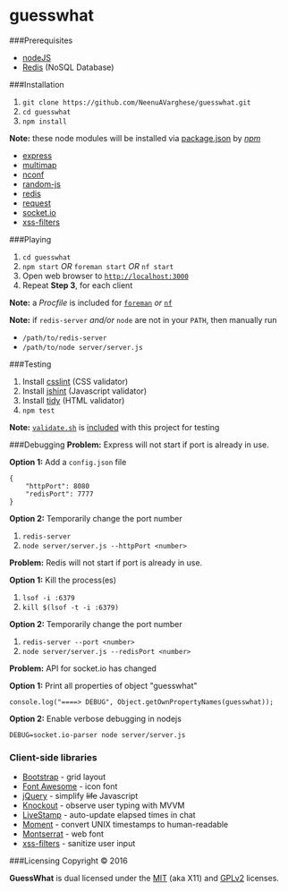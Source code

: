 # guesswhat

###Prerequisites
* [nodeJS](https://nodejs.org)
* [Redis](http://redis.io/download) (NoSQL Database)

###Installation
1. `git clone https://github.com/NeenuAVarghese/guesswhat.git`
2. `cd guesswhat`
3. `npm install`

**Note:** these node modules will be installed via [package.json](package.json) by [*npm*](https://github.com/npm/npm)
- [express](https://www.npmjs.com/package/express)
- [multimap](https://www.npmjs.com/package/multimap)
- [nconf](https://www.npmjs.com/package/nconf)
- [random-js](https://www.npmjs.com/package/random-js)
- [redis](https://www.npmjs.com/package/redis)
- [request](https://www.npmjs.com/package/request)
- [socket.io](https://www.npmjs.com/package/socket.io)
- [xss-filters](https://www.npmjs.com/package/xss-filters)

###Playing
1. `cd guesswhat`
2. `npm start` *OR* `foreman start` *OR* `nf start`
3. Open web browser to [`http://localhost:3000`](http://localhost:3000)
4. Repeat **Step 3**, for each client

**Note:** a _Procfile_ is included for [`foreman`](https://github.com/ddollar/foreman) *or* [`nf`](https://github.com/strongloop/node-foreman)

**Note:** if `redis-server` _and/or_ `node` are not in your `PATH`, then manually run
- `/path/to/redis-server`
- `/path/to/node server/server.js`

###Testing
1. Install [csslint](https://www.npmjs.com/package/csslint) (CSS validator)
2. Install [jshint](https://www.npmjs.com/package/jshint) (Javascript validator)
3. Install [tidy](https://github.com/htacg/tidy-html5/tree/master/README) (HTML validator)
4. `npm test`

**Note:** [`validate.sh`](https://github.com/mittman/validate.sh) is [included](scripts/validate.sh) with this project for testing

###Debugging
**Problem:** Express will not start if port is already in use.

**Option 1:** Add a `config.json` file
```
{
    "httpPort": 8080
    "redisPort": 7777
}
```

**Option 2:** Temporarily change the port number

1. `redis-server`
2. `node server/server.js --httpPort <number>`

**Problem:** Redis will not start if port is already in use.

**Option 1:** Kill the process(es)

1. `lsof -i :6379`
2. `kill $(lsof -t -i :6379)`

**Option 2:** Temporarily change the port number

1. `redis-server --port <number>`
2. `node server/server.js --redisPort <number>`

**Problem:** API for socket.io has changed

**Option 1:** Print all properties of object "guesswhat"
```
console.log("====> DEBUG", Object.getOwnPropertyNames(guesswhat));
```

**Option 2:** Enable verbose debugging in nodejs
```
DEBUG=socket.io-parser node server/server.js
```

### Client-side libraries
- [Bootstrap](http://getbootstrap.com) - grid layout
- [Font Awesome](https://fortawesome.github.io/Font-Awesome/) - icon font
- [jQuery](https://jquery.com) - simplify ~~life~~ Javascript
- [Knockout](http://knockoutjs.com) - observe user typing with MVVM
- [LiveStamp](https://mattbradley.github.io/livestampjs/) - auto-update elapsed times in chat
- [Moment](http://momentjs.com/) - convert UNIX timestamps to human-readable
- [Montserrat](https://www.google.com/fonts/specimen/Montserrat) - web font
- [xss-filters](https://github.com/yahoo/xss-filters) - sanitize user input

###Licensing
Copyright &copy; 2016

**GuessWhat** is dual licensed under the [MIT](LICENSE) (aka X11) and [GPLv2](COPYING) licenses.
